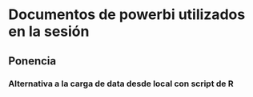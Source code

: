 <h1> Documentos de powerbi utilizados en la sesión
  
<h2> Ponencia
  
<h3> Alternativa a la carga de data desde local con script de R
